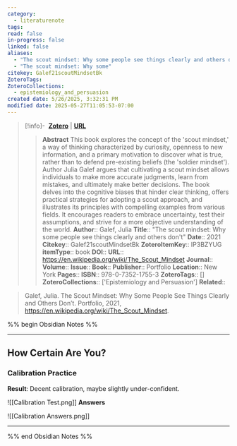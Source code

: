 ```yaml
---
category:
  - literaturenote
tags: 
read: false
in-progress: false
linked: false
aliases:
  - "The scout mindset: Why some people see things clearly and others don't"
  - "The scout mindset: Why some"
citekey: Galef21scoutMindsetBk
ZoteroTags: 
ZoteroCollections:
  - epistemiology_and_persuasion
created date: 5/26/2025, 3:32:31 PM
modified date: 2025-05-27T11:05:53-07:00
---
```


> [!info]- &nbsp;[**Zotero**](zotero://select/library/items/IP3BZYUG)  | [**URL**](https://en.wikipedia.org/wiki/The_Scout_Mindset)
>> **Abstract**
> This book explores the concept of the 'scout mindset,' a way of thinking characterized by curiosity, openness to new information, and a primary motivation to discover what is true, rather than to defend pre-existing beliefs (the 'soldier mindset'). Author Julia Galef argues that cultivating a scout mindset allows individuals to make more accurate judgments, learn from mistakes, and ultimately make better decisions. The book delves into the cognitive biases that hinder clear thinking, offers practical strategies for adopting a scout approach, and illustrates its principles with compelling examples from various fields. It encourages readers to embrace uncertainty, test their assumptions, and strive for a more objective understanding of the world.
> > **Author**:: Galef, Julia
> **Title**:: "The scout mindset: Why some people see things clearly and others don't"
> **Date**:: 2021
> **Citekey**:: Galef21scoutMindsetBk
> **ZoteroItemKey**:: IP3BZYUG
> **itemType**:: book
> **DOI**:: 
> **URL**:: https://en.wikipedia.org/wiki/The_Scout_Mindset
> **Journal**:: 
> **Volume**:: 
> **Issue**:: 
> **Book**:: 
> **Publisher**:: Portfolio
> **Location**:: New York
> **Pages**:: 
> **ISBN**:: 978-0-7352-1755-3
> **ZoteroTags**:: []
> **ZoteroCollections**:: ['Epistemiology and Persuasion']
> **Related**::

>  Galef, Julia. The Scout Mindset: Why Some People See Things Clearly and Others Don’t. Portfolio, 2021, https://en.wikipedia.org/wiki/The_Scout_Mindset.

%% begin Obsidian Notes %%
___

## How Certain Are You?

### Calibration Practice

**Result**: Decent calibration, maybe slightly under-confident.

![[Calibration Test.png]]
**Answers**

![[Calibration Answers.png]]
___
%% end Obsidian Notes %%

